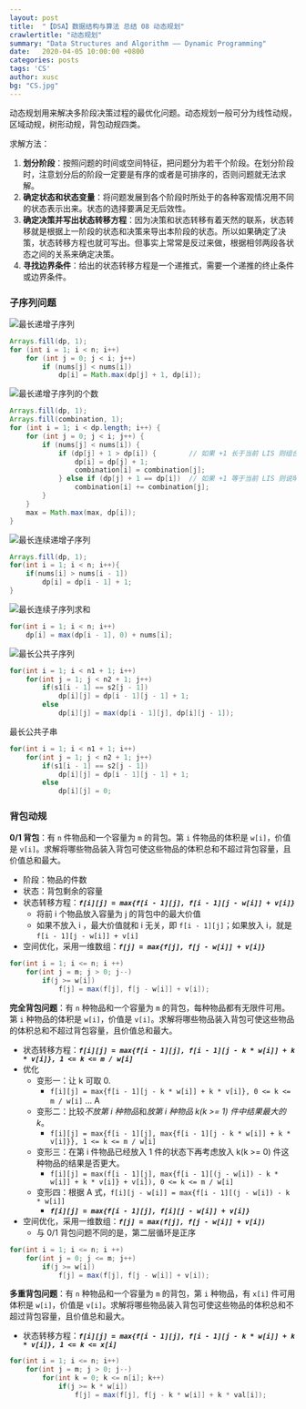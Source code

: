 ```yaml
---
layout: post
title:  "【DSA】数据结构与算法 总结 08 动态规划"
crawlertitle: "动态规划"
summary: "Data Structures and Algorithm —— Dynamic Programming"
date:   2020-04-05 10:00:00 +0800
categories: posts
tags: 'CS'
author: xusc
bg: "CS.jpg"
---
```


动态规划用来解决多阶段决策过程的最优化问题。动态规划一般可分为线性动规，区域动规，树形动规，背包动规四类。

求解方法：
1. **划分阶段**：按照问题的时间或空间特征，把问题分为若干个阶段。在划分阶段时，注意划分后的阶段一定要是有序的或者是可排序的，否则问题就无法求解。
2. **确定状态和状态变量**：将问题发展到各个阶段时所处于的各种客观情况用不同的状态表示出来。状态的选择要满足无后效性。
3. **确定决策并写出状态转移方程**：因为决策和状态转移有着天然的联系，状态转移就是根据上一阶段的状态和决策来导出本阶段的状态。所以如果确定了决策，状态转移方程也就可写出。但事实上常常是反过来做，根据相邻两段各状态之间的关系来确定决策。
4. **寻找边界条件**：给出的状态转移方程是一个递推式，需要一个递推的终止条件或边界条件。

### 子序列问题
![最长递增子序列](https://leetcode-cn.com/problems/longest-increasing-subsequence/)
```java
Arrays.fill(dp, 1);
for (int i = 1; i < n; i++)
    for (int j = 0; j < i; j++)
        if (nums[j] < nums[i])
            dp[i] = Math.max(dp[j] + 1, dp[i]);
```

![最长递增子序列的个数](https://leetcode-cn.com/problems/number-of-longest-increasing-subsequence/)
```java
Arrays.fill(dp, 1);
Arrays.fill(combination, 1);
for (int i = 1; i < dp.length; i++) {
    for (int j = 0; j < i; j++) {
        if (nums[j] < nums[i]) {
            if (dp[j] + 1 > dp[i]) {        // 如果 +1 长于当前 LIS 则组合数不变
                dp[i] = dp[j] + 1;
                combination[i] = combination[j];
            } else if (dp[j] + 1 == dp[i])  // 如果 +1 等于当前 LIS 则说明找到了新组合
                combination[i] += combination[j];
        }
    }
    max = Math.max(max, dp[i]);
}
```

![最长连续递增子序列](https://leetcode-cn.com/problems/longest-continuous-increasing-subsequence/)
```java
Arrays.fill(dp, 1);
for(int i = 1; i < n; i++){
    if(nums[i] > nums[i - 1])
        dp[i] = dp[i - 1] + 1;
}
```

![最长连续子序列求和](https://leetcode-cn.com/problems/maximum-subarray/comments/)
```java
for(int i = 1; i < n; i++)
    dp[i] = max(dp[i - 1], 0) + nums[i];
```

![最长公共子序列](https://leetcode-cn.com/problems/longest-common-subsequence/)
```java
for(int i = 1; i < n1 + 1; i++)
    for(int j = 1; j < n2 + 1; j++)
        if(s1[i - 1] == s2[j - 1])
            dp[i][j] = dp[i - 1][j - 1] + 1;
        else
            dp[i][j] = max(dp[i - 1][j], dp[i][j - 1]);
```

最长公共子串
```java
for(int i = 1; i < n1 + 1; i++)
    for(int j = 1; j < n2 + 1; j++)
        if(s1[i - 1] == s2[j - 1])
            dp[i][j] = dp[i - 1][j - 1] + 1;
        else
            dp[i][j] = 0;
```


### 背包动规
**0/1 背包**：有 `n` 件物品和一个容量为 `m` 的背包。第 `i` 件物品的体积是 `w[i]`，价值是 `v[i]`。求解将哪些物品装入背包可使这些物品的体积总和不超过背包容量，且价值总和最大。
+ 阶段：物品的件数
+ 状态：背包剩余的容量
+ 状态转移方程：***`f[i][j] = max{f[i - 1][j], f[i - 1][j - w[i]] + v[i]}`***
  + 将前 i 个物品放入容量为 j 的背包中的最大价值
  + 如果不放入 i ，最大价值就和 i 无关，即 `f[i - 1][j]`；如果放入 i，就是 `f[i - 1][j - w[i]] + v[i]`
+ 空间优化，采用一维数组：***`f[j] = max{f[j], f[j - w[i]] + v[i]}`***

```java
for(int i = 1; i <= n; i ++)
	for(int j = m; j > 0; j--)
		if(j >= w[i])
			f[j] = max(f[j], f[j - w[i]] + v[i]);
```

**完全背包问题**：有 `n` 种物品和一个容量为 `m` 的背包，每种物品都有无限件可用。第 `i` 种物品的体积是 `w[i]`，价值是 `v[i]`。求解将哪些物品装入背包可使这些物品的体积总和不超过背包容量，且价值总和最大。
+ 状态转移方程：***`f[i][j] = max{f[i - 1][j], f[i - 1][j - k * w[i]] + k * v[i]}, 1 <= k <= m / w[i]`***
+ 优化
  + 变形一：让 k 可取 0.
    + `f[i][j] = max{f[i - 1][j - k * w[i]] + k * v[i]}, 0 <= k <= m / w[i]` ... A
  + 变形二：比较*不放第 i 种物品*和*放第 i 种物品 k(k >= 1) 件中结果最大的 k*。
    + `f[i][j] = max{f[i - 1][j], max{f[i - 1][j - k * w[i]] + k * v[i]}}, 1 <= k <= m / w[i]`
  + 变形三：在第 i 件物品已经放入 1 件的状态下再考虑放入 k(k >= 0) 件这种物品的结果是否更大。
    + `f[i][j] = max(f[i - 1][j], max{f[i - 1][(j - w[i]) - k * w[i]] + k * v[i]} + v[i]), 0 <= k <= m / w[i]`
  + 变形四：根据 A 式，`f[i][j - w[i]] = max{f[i - 1][(j - w[i]) - k * w[i]]`
    + ***`f[i][j] = max{f[i - 1][j], f[i][j - w[i]] + v[i]}`***
+ 空间优化，采用一维数组：***`f[j] = max(f[j], f[j - w[i]] + v[i])`***
  + 与 0/1 背包问题不同的是，第二层循环是正序

```java
for(int i = 1; i <= n; i ++)
    for(int j = 0; j <= m; j++)
        if(j >= w[i])
            f[j] = max(f[j], f[j - w[i]] + v[i]);
```

**多重背包问题**：有 `n` 种物品和一个容量为 `m` 的背包，第 `i` 种物品，有 `x[i]` 件可用体积是 `w[i]`，价值是 `v[i]`。求解将哪些物品装入背包可使这些物品的体积总和不超过背包容量，且价值总和最大。
+ 状态转移方程：***`f[i][j] = max{f[i - 1][j], f[i - 1][j - k * w[i]] + k * v[i]}, 1 <= k <= x[i]`***

```java
for(int i = 1; i <= n; i++)
	for(int j = m; j > 0; j--)
		for(int k = 0; k <= n[i]; k++)
			if(j >= k * w[i])
				f[j] = max(f[j], f[j - k * w[i]] + k * val[i]);
```